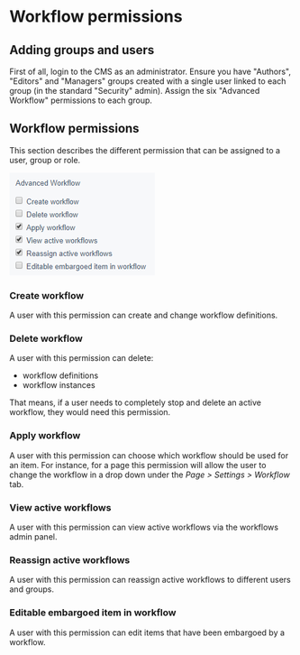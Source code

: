 # Workflow permissions

## Adding groups and users

First of all, login to the CMS as an administrator. Ensure you have "Authors", "Editors" and "Managers" groups created 
with a single user linked to each group (in the standard "Security" admin). Assign the six "Advanced Workflow" 
permissions to each group.

## Workflow permissions

This section describes the different permission that can be assigned to a user, group or role.

![Advanced workflow permissions](_images/advancedworkflow-workflow-permissions.png)

### Create workflow

A user with this permission can create and change workflow definitions.

### Delete workflow

A user with this permission can delete:

 * workflow definitions
 * workflow instances

That means, if a user needs to completely stop and delete an active workflow, they would need this permission.

### Apply workflow

A user with this permission can choose which workflow should be used for an item. For instance, for a page this permission
will allow the user to change the workflow in a drop down under the _Page > Settings > Workflow_ tab.

### View active workflows

A user with this permission can view active workflows via the workflows admin panel.

### Reassign active workflows

A user with this permission can reassign active workflows to different users and groups.

### Editable embargoed item in workflow

A user with this permission can edit items that have been embargoed by a workflow.
